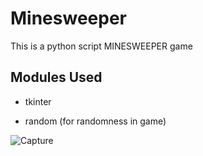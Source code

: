 # Minesweeper

This is a python script MINESWEEPER game 

## Modules Used
- tkinter

-  random (for randomness in game)


![Capture](https://user-images.githubusercontent.com/57043581/113184460-d3aa1c00-9272-11eb-88c2-23c822e6adda.JPG)
